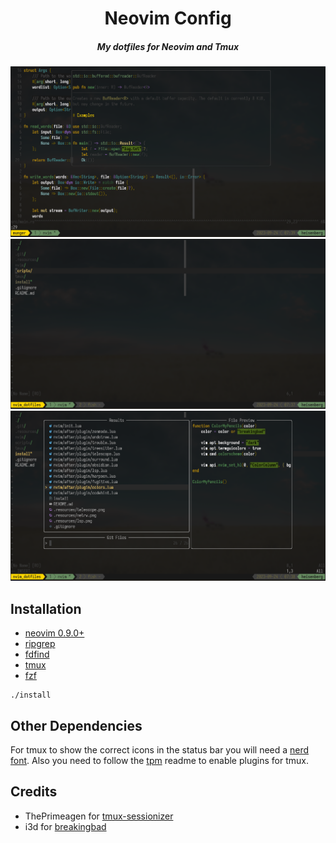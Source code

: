 <div align="center">

# Neovim Config

##### My dotfiles for Neovim and Tmux

![lsp](./.resources/lsp.png)
![netrw](./.resources/netrw.png)
![telescope](./.resources/telescope.png)

</div>

## Installation

* [neovim 0.9.0+](https://github.com/neovim/neovim)
* [ripgrep](https://github.com/BurntSushi/ripgrep)
* [fdfind](https://github.com/sharkdp/fd)
* [tmux](https://github.com/tmux/tmux)
* [fzf](https://github.com/junegunn/fzf)

```console
./install
```

## Other Dependencies

For tmux to show the correct icons in the status bar you will need a [nerd
font](https://www.nerdfonts.com/). Also you need to follow the
[tpm](https://github.com/tmux-plugins/tpm) readme to enable plugins for tmux.

## Credits

- ThePrimeagen for
  [tmux-sessionizer](https://github.com/ThePrimeagen/.dotfiles/blob/master/bin/.local/scripts/tmux-sessionizer)
- i3d for [breakingbad](https://github.com/i3d/vim-jimbothemes#breakingbad)
